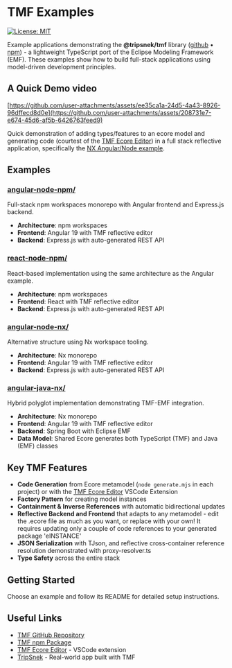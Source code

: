 # TMF Examples

[![License: MIT](https://img.shields.io/badge/License-MIT-yellow.svg)](https://opensource.org/licenses/MIT)

Example applications demonstrating the **@tripsnek/tmf** library ([github](https://github.com/tripsnek/tmf) • [npm](https://www.npmjs.com/package/@tripsnek/tmf)) - a lightweight TypeScript port of the Eclipse Modeling Framework (EMF). These examples show how to build full-stack applications using model-driven development principles.

## A Quick Demo video

[https://github.com/user-attachments/assets/ee35ca1a-24d5-4a43-8926-96dffecd8d0e](https://github.com/user-attachments/assets/208731e7-e674-45d6-af5b-6426763feed9)

Quick demonstration of adding types/features to an ecore model and generating code (courtest of the [TMF Ecore Editor](https://github.com/tripsnek/tmf-ecore-editor)) in a full stack reflective application, specifically the [NX Angular/Node example](./angular-node-nx/).

## Examples

### [angular-node-npm/](./angular-node-npm/)
Full-stack npm workspaces monorepo with Angular frontend and Express.js backend.
- **Architecture**: npm workspaces
- **Frontend**: Angular 19 with TMF reflective editor
- **Backend**: Express.js with auto-generated REST API

### [react-node-npm/](./react-node-npm/)
React-based implementation using the same architecture as the Angular example.
- **Architecture**: npm workspaces  
- **Frontend**: React with TMF reflective editor
- **Backend**: Express.js with auto-generated REST API

### [angular-node-nx/](./angular-node-nx/)
Alternative structure using Nx workspace tooling.
- **Architecture**: Nx monorepo
- **Frontend**: Angular 19 with TMF reflective editor
- **Backend**: Express.js with auto-generated REST API

### [angular-java-nx/](./angular-java-nx/)
Hybrid polyglot implementation demonstrating TMF-EMF integration.
- **Architecture**: Nx monorepo
- **Frontend**: Angular 19 with TMF reflective editor
- **Backend**: Spring Boot with Eclipse EMF
- **Data Model**: Shared Ecore generates both TypeScript (TMF) and Java (EMF) classes

## Key TMF Features

- **Code Generation** from Ecore metamodel (`node generate.mjs` in each project) or with the [TMF Ecore Editor](https://github.com/tripsnek/tmf-ecore-editor) VSCode Extension
- **Factory Pattern** for creating model instances
- **Containment & Inverse References** with automatic bidirectional updates
- **Reflective Backend and Frontend** that adapts to any metamodel - edit the .ecore file as much as you want, or replace with your own! It requires updating only a couple of code references to your generated package 'eINSTANCE'
- **JSON Serialization** with TJson, and reflective cross-container reference resolution demonstrated with proxy-resolver.ts
- **Type Safety** across the entire stack

## Getting Started

Choose an example and follow its README for detailed setup instructions. 

## Useful Links

- [TMF GitHub Repository](https://github.com/tripsnek/tmf)
- [TMF npm Package](https://www.npmjs.com/package/@tripsnek/tmf)
- [TMF Ecore Editor](https://github.com/tripsnek/tmf-ecore-editor) - VSCode extension
- [TripSnek](https://tripsnek.com/) - Real-world app built with TMF

